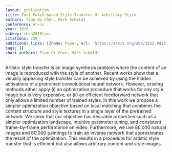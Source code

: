```yaml
---
layout: publication
title: Fast Patch-based Style Transfer Of Arbitrary Style
authors: Tian Qi Chen, Mark Schmidt
conference: Arxiv
year: 2016
bibkey: chen2016fast
citations: 220
additional_links: [{name: Paper, url: 'https://arxiv.org/abs/1612.04337'}]
tags: []
short_authors: Tian Qi Chen, Mark Schmidt
---
```

Artistic style transfer is an image synthesis problem where the content of an
image is reproduced with the style of another. Recent works show that a
visually appealing style transfer can be achieved by using the hidden
activations of a pretrained convolutional neural network. However, existing
methods either apply (i) an optimization procedure that works for any style
image but is very expensive, or (ii) an efficient feedforward network that only
allows a limited number of trained styles. In this work we propose a simpler
optimization objective based on local matching that combines the content
structure and style textures in a single layer of the pretrained network. We
show that our objective has desirable properties such as a simpler optimization
landscape, intuitive parameter tuning, and consistent frame-by-frame
performance on video. Furthermore, we use 80,000 natural images and 80,000
paintings to train an inverse network that approximates the result of the
optimization. This results in a procedure for artistic style transfer that is
efficient but also allows arbitrary content and style images.